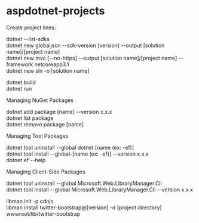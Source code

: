 # aspdotnet-projects

Create project lines:

dotnet --list-sdks  
dotnet new globaljson --sdk-version [version] --output [solution name]/[project name]  
dotnet new mvc [--no-https] --output [solution name]/[project name] --framework netcoreapp3.1  
dotnet new sln -o [solution name]

dotnet build  
dotnet run

Managing NuGet Packages

dotnet add package [name] --version x.x.x  
dotnet list package  
dotnet remove package [name]

Managing Tool Packages

dotnet tool uninstall --global dotnet [name (ex: -ef)]  
dotnet tool install --global-[name (ex: -ef)] --version x.x.x  
dotnet ef --help

Managing Client-Side Packages

dotnet tool uninstall --global Microsoft.Web.LibraryManager.Cli  
dotnet tool install --global Microsoft.Web.LibraryManager.Cli --version x.x.x

libman init -p cdnjs  
libman install twitter-bootstrap@[version] -d [project directory] wwwroot/lib/twitter-bootstrap

